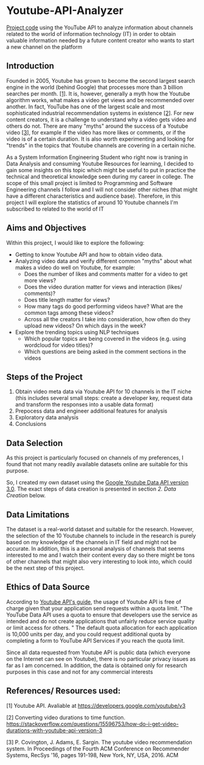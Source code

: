 # Youtube-API-Analyzer
[Project code](youtube_videos_analyzer_EDA.ipynb) using the YouTube API to analyze information about channels
related to the world of information technology (IT) in order to obtain valuable information
needed by a future content creator who wants to start a new channel on the platform


## Introduction

Founded in 2005, Youtube has grown to become the second largest search engine in the world (behind Google) that processes more than 3 billion searches per month. [[1]](https://www.mushroomnetworks.com/infographics/youtube---the-2nd-largest-search-engine-infographic/). It is, however, generally a myth how the Youtube algorithm works, what makes a video get views and be recommended over another. In fact, YouTube has one of the largest scale and most sophisticated industrial recommendation systems in existence [[2]](https://dl.acm.org/doi/10.1145/2959100.2959190). For new content creators, it is a challenge to understand why a video gets video and others do not. There are many "myths" around the success of a Youtube video [[3]](https://vidiq.com/blog/post/5-youtube-algorithm-myths-youtubers-need-to-know-about/), for example if the video has more likes or comments, or if the video is of a certain duration. It is also worth experimenting and looking for "trends" in the topics that Youtube channels are covering in a certain niche.

As a System Information Engineering Student who right now is traning in Data Analysis and consuming Youtube Resources for learning, I decided to gain some insights on this topic which might be useful to put in practice the technical and theoretical knowledge seen during my career in college. The scope of this small project is limited to Programming and Software Engineering channels I follow and I will not consider other niches (that might have a different characteristics and audience base). Therefore, in this project I will explore the statistics of around 10 Youtube channels I'm subscribed to related to the world of IT

## Aims and Objectives

Within this project, I would like to explore the following:

- Getting to know Youtube API and how to obtain video data.
- Analyzing video data and verify different common "myths" about what makes a video do well on Youtube, for example:
    - Does the number of likes and comments matter for a video to get more views?
    - Does the video duration matter for views and interaction (likes/ comments)?
    - Does title length matter for views?
    - How many tags do good performing videos have? What are the common tags among these videos?
    - Across all the creators I take into consideration, how often do they upload new videos? On which days in the week?
- Explore the trending topics using NLP techniques
    - Which popular topics are being covered in the videos (e.g. using wordcloud for video titles)?
    - Which questions are being asked in the comment sections in the videos
 
## Steps of the Project
1. Obtain video meta data via Youtube API for 10 channels in the IT niche (this includes several small steps: create a developer key, request data and transform the responses into a usable data format)
2. Prepocess data and engineer additional features for analysis
3. Exploratory data analysis
4. Conclusions


## Data Selection

As this project is particularly focused on channels of my preferences, I found that not many readily available datasets online are suitable for this purpose. 

So, I created my own dataset using the [Google Youtube Data API version 3.0](https://developers.google.com/youtube/v3). The exact steps of data creation is presented in section *2. Data Creation* below.

## Data Limitations

The dataset is a real-world dataset and suitable for the research. However, the selection of the 10 Youtube channels to include in the research is purely based on my knowledge of the channels in IT field and might not be accurate. In addition, this is a personal analysis of channels that seems interested to me and I watch their content every day so there might be tons of other channels that might also very interesting to look into, which could be the next step of this project.

## Ethics of Data Source

According to [Youtube API's guide](https://developers.google.com/youtube/v3/getting-started), the usage of Youtube API is free of charge given that your application send requests within a quota limit. "The YouTube Data API uses a quota to ensure that developers use the service as intended and do not create applications that unfairly reduce service quality or limit access for others. " The default quota allocation for each application is 10,000 units per day, and you could request additional quota by completing a form to YouTube API Services if you reach the quota limit.

Since all data requested from Youtube API is public data (which everyone on the Internet can see on Youtube), there is no particular privacy issues as far as I am concerned. In addition, the data is obtained only for research purposes in this case and not for any commercial interests

## References/ Resources used:

[1] Youtube API. Avaliable at https://developers.google.com/youtube/v3

[2] Converting video durations to time function. https://stackoverflow.com/questions/15596753/how-do-i-get-video-durations-with-youtube-api-version-3

[3] P. Covington, J. Adams, E. Sargin. The youtube video recommendation system. In Proceedings of the Fourth ACM Conference on Recommender Systems, RecSys '16, pages 191-198, New York, NY, USA, 2016. ACM
